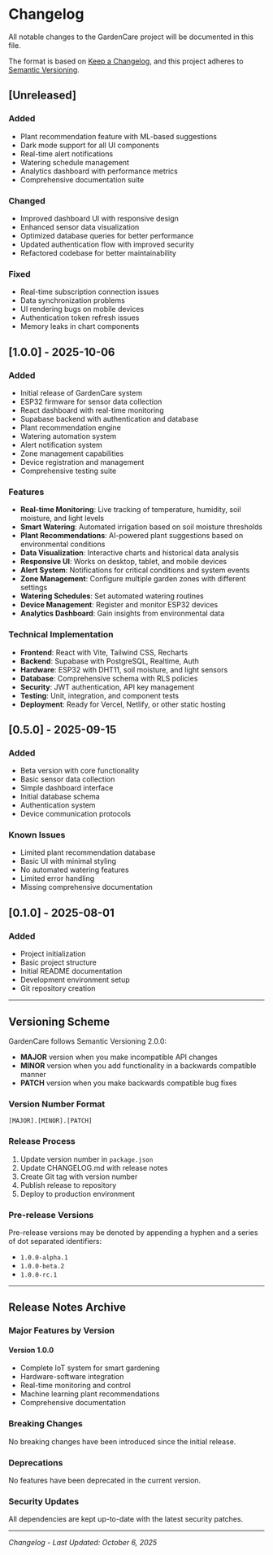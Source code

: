 # Changelog

All notable changes to the GardenCare project will be documented in this file.

The format is based on [Keep a Changelog](https://keepachangelog.com/en/1.0.0/),
and this project adheres to [Semantic Versioning](https://semver.org/spec/v2.0.0.html).

## [Unreleased]

### Added
- Plant recommendation feature with ML-based suggestions
- Dark mode support for all UI components
- Real-time alert notifications
- Watering schedule management
- Analytics dashboard with performance metrics
- Comprehensive documentation suite

### Changed
- Improved dashboard UI with responsive design
- Enhanced sensor data visualization
- Optimized database queries for better performance
- Updated authentication flow with improved security
- Refactored codebase for better maintainability

### Fixed
- Real-time subscription connection issues
- Data synchronization problems
- UI rendering bugs on mobile devices
- Authentication token refresh issues
- Memory leaks in chart components

## [1.0.0] - 2025-10-06

### Added
- Initial release of GardenCare system
- ESP32 firmware for sensor data collection
- React dashboard with real-time monitoring
- Supabase backend with authentication and database
- Plant recommendation engine
- Watering automation system
- Alert notification system
- Zone management capabilities
- Device registration and management
- Comprehensive testing suite

### Features
- **Real-time Monitoring**: Live tracking of temperature, humidity, soil moisture, and light levels
- **Smart Watering**: Automated irrigation based on soil moisture thresholds
- **Plant Recommendations**: AI-powered plant suggestions based on environmental conditions
- **Data Visualization**: Interactive charts and historical data analysis
- **Responsive UI**: Works on desktop, tablet, and mobile devices
- **Alert System**: Notifications for critical conditions and system events
- **Zone Management**: Configure multiple garden zones with different settings
- **Watering Schedules**: Set automated watering routines
- **Device Management**: Register and monitor ESP32 devices
- **Analytics Dashboard**: Gain insights from environmental data

### Technical Implementation
- **Frontend**: React with Vite, Tailwind CSS, Recharts
- **Backend**: Supabase with PostgreSQL, Realtime, Auth
- **Hardware**: ESP32 with DHT11, soil moisture, and light sensors
- **Database**: Comprehensive schema with RLS policies
- **Security**: JWT authentication, API key management
- **Testing**: Unit, integration, and component tests
- **Deployment**: Ready for Vercel, Netlify, or other static hosting

## [0.5.0] - 2025-09-15

### Added
- Beta version with core functionality
- Basic sensor data collection
- Simple dashboard interface
- Initial database schema
- Authentication system
- Device communication protocols

### Known Issues
- Limited plant recommendation database
- Basic UI with minimal styling
- No automated watering features
- Limited error handling
- Missing comprehensive documentation

## [0.1.0] - 2025-08-01

### Added
- Project initialization
- Basic project structure
- Initial README documentation
- Development environment setup
- Git repository creation

---

## Versioning Scheme

GardenCare follows Semantic Versioning 2.0.0:

- **MAJOR** version when you make incompatible API changes
- **MINOR** version when you add functionality in a backwards compatible manner
- **PATCH** version when you make backwards compatible bug fixes

### Version Number Format
`[MAJOR].[MINOR].[PATCH]`

### Release Process
1. Update version number in `package.json`
2. Update CHANGELOG.md with release notes
3. Create Git tag with version number
4. Publish release to repository
5. Deploy to production environment

### Pre-release Versions
Pre-release versions may be denoted by appending a hyphen and a series of dot separated identifiers:
- `1.0.0-alpha.1`
- `1.0.0-beta.2`
- `1.0.0-rc.1`

---

## Release Notes Archive

### Major Features by Version

#### Version 1.0.0
- Complete IoT system for smart gardening
- Hardware-software integration
- Real-time monitoring and control
- Machine learning plant recommendations
- Comprehensive documentation

### Breaking Changes

No breaking changes have been introduced since the initial release.

### Deprecations

No features have been deprecated in the current version.

### Security Updates

All dependencies are kept up-to-date with the latest security patches.

---

*Changelog - Last Updated: October 6, 2025*
